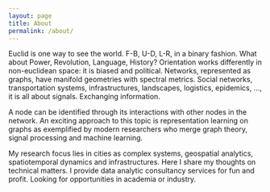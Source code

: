 ```yaml
---
layout: page
title: About
permalink: /about/
---
```


Euclid is one way to see the world. F-B, U-D, L-R, in a binary fashion. What about Power, Revolution, Language, History? Orientation works differently in non-euclidean space: it is biased and political. Networks, represented as graphs, have manifold geometries with spectral metrics. Social networks, transportation systems, infrastructures, landscapes, logistics, epidemics, ..., it is all about signals. Exchanging information.

A node can be identified through its interactions with other nodes in the network. An exciting approach to this topic is representation learning on graphs as exemplified by modern researchers who merge graph theory, signal processing and machine learning.

My research focus lies in cities as complex systems, geospatial analytics, spatiotemporal dynamics and infrastructures. Here I share my thoughts on technical matters. I provide data analytic consultancy services for fun and profit. Looking for opportunities in academia or industry.

